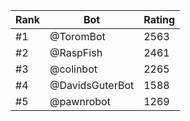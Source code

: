 Rank|Bot|Rating
---|---|---
#1|@ToromBot|2563
#2|@RaspFish|2461
#3|@colinbot|2265
#4|@DavidsGuterBot|1588
#5|@pawnrobot|1269
